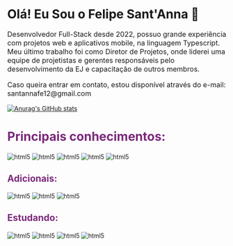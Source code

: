 ### <h1> Olá! Eu Sou o Felipe Sant'Anna 👋 </h1>
<p style="font-size: 16px">Desenvolvedor Full-Stack desde 2022, possuo grande experiência com projetos web e aplicativos mobile, na linguagem Typescript. Meu último trabalho foi como Diretor de Projetos, onde liderei uma equipe de projetistas e gerentes responsáveis pelo desenvolvimento da EJ e capacitação de outros membros.</p
<br />
<p style="font-size: 16px">
        Caso queira entrar em contato, estou disponível através do e-mail: santannafe12@gmail.com
</p>

[![Anurag's GitHub stats](https://github-readme-stats-vercel-lyart-eight.vercel.app/api?username=Santannafe12&layout=compact&theme=radical)](https://github.com/anuraghazra/github-readme-stats)

<h1 style="color: #7a297a"> Principais conhecimentos: </h1>

<div style="display: inline-block">
        <img align="center" alt="html5" src="https://img.shields.io/badge/TypeScript-007ACC?style=for-the-badge&logo=typescript&logoColor=white" />
        <img align="center" alt="html5" src="https://img.shields.io/badge/React-20232A?style=for-the-badge&logo=react&logoColor=61DAFB" />
        <img align="center" alt="html5" src="https://img.shields.io/badge/Next-black?style=for-the-badge&logo=next.js&logoColor=white" />
        <img align="center" alt="html5" src="https://img.shields.io/badge/tailwindcss-%2338B2AC.svg?style=for-the-badge&logo=tailwind-css&logoColor=white" />
        <img align="center" alt="html5" src="https://img.shields.io/badge/node.js-6DA55F?style=for-the-badge&logo=node.js&logoColor=white" />
</div>

<h2 style="color: #7a297a"> Adicionais: </h2>
<div style="display: inline-block">
        <img align="center" alt="html5" src="https://img.shields.io/badge/Prisma-3982CE?style=for-the-badge&logo=Prisma&logoColor=white" />
        <img align="center" alt="html5" src="https://img.shields.io/badge/PostgreSQL-000?style=for-the-badge&logo=postgresql" />
        <img align="center" alt="html5" src="https://img.shields.io/badge/fastify-%23000000.svg?style=for-the-badge&logo=fastify&logoColor=white" />
</div>


<h2 style="color: #7a297a">
        Estudando:
</h2>
<div style="display: inline-block">
        <img align="center" alt="html5" src="https://img.shields.io/badge/Go-00ADD8?style=for-the-badge&logo=go&logoColor=white" />
        <img align="center" alt="html5" src="https://img.shields.io/badge/docker-%230db7ed.svg?style=for-the-badge&logo=docker&logoColor=white" />
        <img align="center" alt="html5" src="https://img.shields.io/badge/.NET-5C2D91?style=for-the-badge&logo=.net&logoColor=white" />
        <img align="center" alt="html5" src="https://img.shields.io/badge/AWS-000.svg?style=for-the-badge&logo=amazon-aws&logoColor=white" />
</div>


